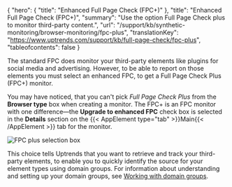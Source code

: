 {
  "hero": {
    "title": "Enhanced Full Page Check (FPC+)"
  },
  "title": "Enhanced Full Page Check (FPC+)",
  "summary": "Use the option Full Page Check plus to monitor third-party content.",
  "url": "/support/kb/synthetic-monitoring/browser-monitoring/fpc-plus",
  "translationKey": "https://www.uptrends.com/support/kb/full-page-check/fpc-plus",
  "tableofcontents": false
}

The standard FPC does monitor your third-party elements like plugins for social media and advertising. However, to be able to report on those elements you must select an enhanced FPC, to get a Full Page Check Plus (FPC\+) monitor.

You may have noticed, that you can't pick *Full Page Check Plus* from the **Browser type** box when creating a monitor. The FPC\+ is an FPC monitor with one difference—the **Upgrade to enhanced FPC** check box is selected in the **Details** section on the {{< AppElement type="tab" >}}Main{{< /AppElement >}} tab for the monitor. 

![FPC plus selection box](/img/content/scr-fpc-plus.min.png)

This choice tells Uptrends that you want to retrieve and track your third-party elements, to enable you to quickly identify the source for your element types using domain groups. For information about understanding and setting up your domain groups, see [Working with domain groups](/support/kb/synthetic-monitoring/browser-monitoring/working-with-domain-groups).
